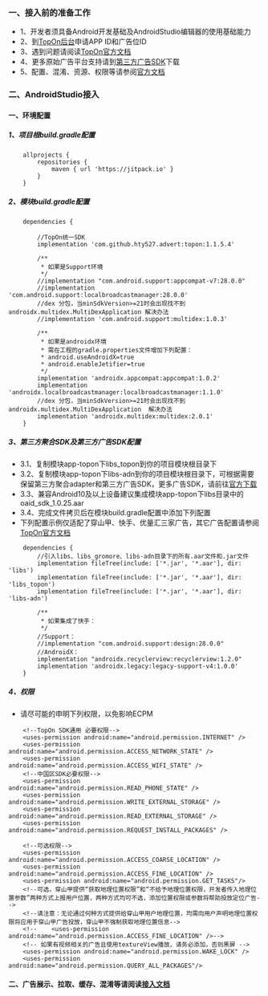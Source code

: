 ### 一、接入前的准备工作
* 1、开发者须具备Android开发基础及AndroidStudio编辑器的使用基础能力
* 2、到[TopOn后台][6]申请APP ID和广告位ID<br>
* 3、遇到问题请阅读[TopOn官方文档][1]<br>
* 4、更多原始广告平台支持请到[第三方广告SDK][2]下载<br>
* 5、配置、混淆、资源、权限等请参阅[官方文档][3]<br>

### 二、AndroidStudio接入

#### 一、环境配置
##### 1、项目根build.gradle配置
```
    allprojects {
        repositories {
            maven { url 'https://jitpack.io' }
        }
    }
```
##### 2、模块build.gradle配置
```
    dependencies {

        //TopOn统一SDK
        implementation 'com.github.hty527.advert:topon:1.1.5.4'
    
        /**
         * 如果是Support环境
         */
        //implementation "com.android.support:appcompat-v7:28.0.0"
        //implementation 'com.android.support:localbroadcastmanager:28.0.0'
        //dex 分包，当minSdkVersion>=21时会出现找不到androidx.multidex.MultiDexApplication 解决办法
        //implementation 'com.android.support:multidex:1.0.3'
    
        /**
         * 如果是androidx环境
         * 需在工程的gradle.properties文件增加下列配置：
         * android.useAndroidX=true
         * android.enableJetifier=true
         */
        implementation 'androidx.appcompat:appcompat:1.0.2'
        implementation 'androidx.localbroadcastmanager:localbroadcastmanager:1.1.0'
        //dex 分包，当minSdkVersion>=21时会出现找不到androidx.multidex.MultiDexApplication  解决办法
        implementation 'androidx.multidex:multidex:2.0.1'
    }
```
##### 3、第三方聚合SDK及第三方广告SDK配置
* 3.1、复制模块app-topon下libs_topon到你的项目模块根目录下<br>
* 3.2、复制模块app-topon下libs-adn到你的项目模块根目录下，可根据需要保留第三方聚合adapter和第三方广告SDK，更多广告SDK，请前往[官方下载][4]<br>
* 3.3、兼容Android10及以上设备建议集成模块app-topon下libs目录中的oaid_sdk_1.0.25.aar<br>
* 3.4、完成文件拷贝后在模块build.gradle配置中添加下列配置<br>
* 下列配置示例仅适配了穿山甲、快手、优量汇三家广告，其它广告配置请参阅[TopOn官方文档][1]
```
    dependencies {
        //引入libs、libs_gromore、libs-adn目录下的所有.aar文件和.jar文件
        implementation fileTree(include: ['*.jar', '*.aar'], dir: 'libs')
        implementation fileTree(include: ['*.jar', '*.aar'], dir: 'libs_topon')
        implementation fileTree(include: ['*.jar', '*.aar'], dir: 'libs-adn')

        /**
         * 如果集成了快手：
         */
        //Support：
        //implementation "com.android.support:design:28.0.0"
        //AndroidX：
        implementation "androidx.recyclerview:recyclerview:1.2.0"
        implementation 'androidx.legacy:legacy-support-v4:1.0.0'
    }
```

##### 4、权限
* 请尽可能的申明下列权限，以免影响ECPM
```
    <!--TopOn SDK通用 必要权限-->
    <uses-permission android:name="android.permission.INTERNET" />
    <uses-permission android:name="android.permission.ACCESS_NETWORK_STATE" />
    <uses-permission android:name="android.permission.ACCESS_WIFI_STATE" />
    <!--中国区SDK必要权限-->
    <uses-permission android:name="android.permission.READ_PHONE_STATE" />
    <uses-permission android:name="android.permission.WRITE_EXTERNAL_STORAGE" />
    <uses-permission android:name="android.permission.READ_EXTERNAL_STORAGE" />
    <uses-permission android:name="android.permission.REQUEST_INSTALL_PACKAGES" />

    <!--可选权限-->
    <uses-permission android:name="android.permission.ACCESS_COARSE_LOCATION" />
    <uses-permission android:name="android.permission.ACCESS_FINE_LOCATION" />
    <uses-permission android:name="android.permission.GET_TASKS"/>
    <!--可选，穿山甲提供“获取地理位置权限”和“不给予地理位置权限，开发者传入地理位置参数”两种方式上报用户位置，两种方式均可不选，添加位置权限或参数将帮助投放定位广告-->
    <!--请注意：无论通过何种方式提供给穿山甲用户地理位置，均需向用户声明地理位置权限将应用于穿山甲广告投放，穿山甲不强制获取地理位置信息-->
    <!--    <uses-permission android:name="android.permission.ACCESS_FINE_LOCATION" />-->
    <!-- 如果有视频相关的广告且使用textureView播放，请务必添加，否则黑屏 -->
    <uses-permission android:name="android.permission.WAKE_LOCK" />
    <uses-permission android:name="android.permission.QUERY_ALL_PACKAGES"/>
```
#### 二、广告展示、拉取、缓存、混淆等请阅读[接入文档][5]

[1]:https://docs.toponad.com/#/zh-cn/android/GetStarted/TopOn_Get_Started "TopOn官方文档"
[2]:https://docs.toponad.com/#/zh-cn/android/download/package?_t=HcOmafjKlbJSNUyNLQu069135i0758v3 "第三方广告SDK"
[3]:https://docs.toponad.com/#/zh-cn/android/android_doc/android_sdk_config_cn_access "官方文档"
[4]:https://docs.toponad.com/#/zh-cn/android/download/package?_t=HcOmafjKlbJSNUyNLQu069135i0758v3 "官方下载"
[5]:https://github.com/hty527/advert/wiki/TopOn统一SDK接入文档 "接入文档"
[6]:https://app.toponad.com/m/dashboard "TopOn后台"
